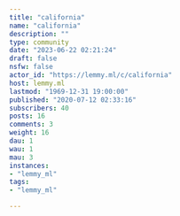 ```yaml
---
title: "california" 
name: "california"
description: ""
type: community
date: "2023-06-22 02:21:24"
draft: false
nsfw: false
actor_id: "https://lemmy.ml/c/california"
host: lemmy.ml
lastmod: "1969-12-31 19:00:00"
published: "2020-07-12 02:33:16"
subscribers: 40
posts: 16
comments: 3
weight: 16
dau: 1
wau: 1
mau: 3
instances:
- "lemmy_ml"
tags: 
- "lemmy_ml"

---
```

